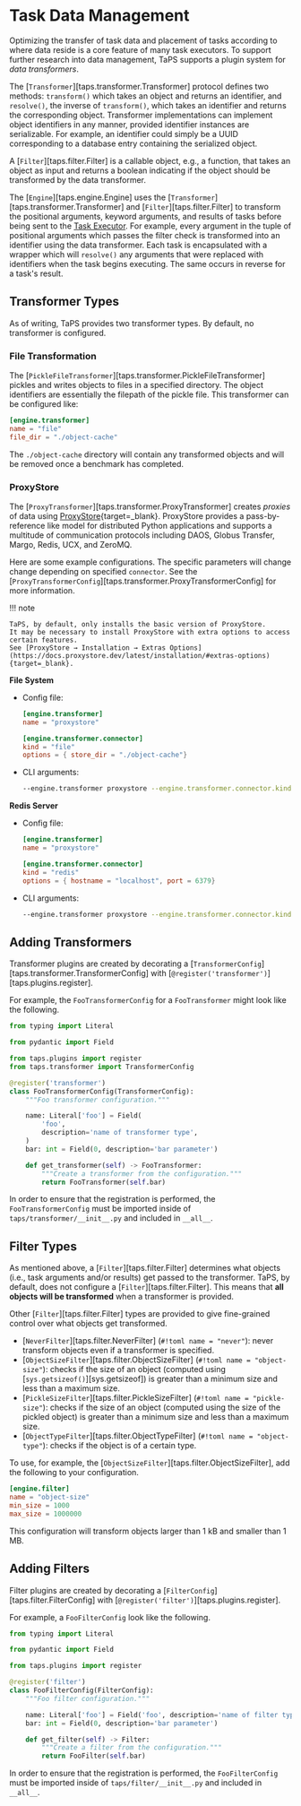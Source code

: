 # Task Data Management

Optimizing the transfer of task data and placement of tasks according to where data reside is a core feature of many task executors.
To support further research into data management, TaPS supports a plugin system for *data transformers*.

The [`Transformer`][taps.transformer.Transformer] protocol defines two methods: `transform()` which takes an object and returns an identifier, and `resolve()`, the inverse of `transform()`, which takes an identifier and returns the corresponding object.
Transformer implementations can implement object identifiers in any manner, provided identifier instances are serializable.
For example, an identifier could simply be a UUID corresponding to a database entry containing the serialized object.

A [`Filter`][taps.filter.Filter] is a callable object, e.g., a function, that takes an object as input and returns a boolean indicating if the object should be transformed by the data transformer.

The [`Engine`][taps.engine.Engine] uses the [`Transformer`][taps.transformer.Transformer] and [`Filter`][taps.filter.Filter] to transform the positional arguments, keyword arguments, and results of tasks before being sent to the [Task Executor](executor.md).
For example, every argument in the tuple of positional arguments which passes the filter check is transformed into an identifier using the data transformer.
Each task is encapsulated with a wrapper which will `resolve()` any arguments that were replaced with identifiers when the task begins executing.
The same occurs in reverse for a task's result.

## Transformer Types

As of writing, TaPS provides two transformer types.
By default, no transformer is configured.

### File Transformation

The [`PickleFileTransformer`][taps.transformer.PickleFileTransformer] pickles and writes objects to files in a specified directory.
The object identifiers are essentially the filepath of the pickle file.
This transformer can be configured like:
```toml title="Pickle File Transformer Config"
[engine.transformer]
name = "file"
file_dir = "./object-cache"
```
The `./object-cache` directory will contain any transformed objects and will be removed once a benchmark has completed.

### ProxyStore

The [`ProxyTransformer`][taps.transformer.ProxyTransformer] creates *proxies* of data using [ProxyStore](https://docs.proxystore.dev/){target=_blank}.
ProxyStore provides a pass-by-reference like model for distributed Python applications and supports a multitude of communication protocols including DAOS, Globus Transfer, Margo, Redis, UCX, and ZeroMQ.

Here are some example configurations.
The specific parameters will change change depending on specified `connector`.
See the [`ProxyTransformerConfig`][taps.transformer.ProxyTransformerConfig] for more information.

!!! note

    TaPS, by default, only installs the basic version of ProxyStore.
    It may be necessary to install ProxyStore with extra options to access certain features.
    See [ProxyStore → Installation → Extras Options](https://docs.proxystore.dev/latest/installation/#extras-options){target=_blank}.

**File System**

* Config file:
  ```toml
  [engine.transformer]
  name = "proxystore"

  [engine.transformer.connector]
  kind = "file"
  options = { store_dir = "./object-cache"}
  ```
* CLI arguments:
  ```bash
  --engine.transformer proxystore --engine.transformer.connector.kind file --engine.transformer.connector.options '{"store_dir": "./object-cache"}'
  ```

**Redis Server**

* Config file:
  ```toml
  [engine.transformer]
  name = "proxystore"

  [engine.transformer.connector]
  kind = "redis"
  options = { hostname = "localhost", port = 6379}
  ```
* CLI arguments:
  ```bash
  --engine.transformer proxystore --engine.transformer.connector.kind redis --engine.transformer.connector.options '{"hostname": "localhost", "port": 6379}'
  ```

## Adding Transformers

Transformer plugins are created by decorating a [`TransformerConfig`][taps.transformer.TransformerConfig] with [`@register('transformer')`][taps.plugins.register].

For example, the `FooTransformerConfig` for a `FooTransformer` might look like the following.
```python title="taps/transformer/_foo.py" linenums="1"
from typing import Literal

from pydantic import Field

from taps.plugins import register
from taps.transformer import TransformerConfig

@register('transformer')
class FooTransformerConfig(TransformerConfig):
    """Foo transformer configuration."""

    name: Literal['foo'] = Field(
        'foo',
        description='name of transformer type',
    )
    bar: int = Field(0, description='bar parameter')

    def get_transformer(self) -> FooTransformer:
        """Create a transformer from the configuration."""
        return FooTransformer(self.bar)
```
In order to ensure that the registration is performed, the `FooTransformerConfig` must be imported inside of `taps/transformer/__init__.py` and included in `__all__`.

## Filter Types

As mentioned above, a [`Filter`][taps.filter.Filter] determines what objects (i.e., task arguments and/or results) get passed to the transformer.
TaPS, by default, does not configure a [`Filter`][taps.filter.Filter].
This means that **all objects will be transformed** when a transformer is provided.

Other [`Filter`][taps.filter.Filter] types are provided to give fine-grained control over what objects get transformed.

* [`NeverFilter`][taps.filter.NeverFilter] (`#!toml name = "never"`): never transform objects even if a transformer is specified.
* [`ObjectSizeFilter`][taps.filter.ObjectSizeFilter] (`#!toml name = "object-size"`): checks if the size of an object (computed using [`sys.getsizeof()`][sys.getsizeof]) is greater than a minimum size and less than a maximum size.
* [`PickleSizeFilter`][taps.filter.PickleSizeFilter] (`#!toml name = "pickle-size"`): checks if the size of an object (computed using the size of the pickled object) is greater than a minimum size and less than a maximum size.
* [`ObjectTypeFilter`][taps.filter.ObjectTypeFilter] (`#!toml name = "object-type"`): checks if the object is of a certain type.

To use, for example, the [`ObjectSizeFilter`][taps.filter.ObjectSizeFilter], add the following to your configuration.
```toml title="Object Size Filter Config"
[engine.filter]
name = "object-size"
min_size = 1000
max_size = 1000000
```
This configuration will transform objects larger than 1 kB and smaller than 1 MB.

## Adding Filters

Filter plugins are created by decorating a [`FilterConfig`][taps.filter.FilterConfig] with [`@register('filter')`][taps.plugins.register].

For example, a `FooFilterConfig` look like the following.
```python title="taps/filters/_foo.py" linenums="1"
from typing import Literal

from pydantic import Field

from taps.plugins import register

@register('filter')
class FooFilterConfig(FilterConfig):
    """Foo filter configuration."""

    name: Literal['foo'] = Field('foo', description='name of filter type')
    bar: int = Field(0, description='bar parameter')

    def get_filter(self) -> Filter:
        """Create a filter from the configuration."""
        return FooFilter(self.bar)
```
In order to ensure that the registration is performed, the `FooFilterConfig` must be imported inside of `taps/filter/__init__.py` and included in `__all__`.
